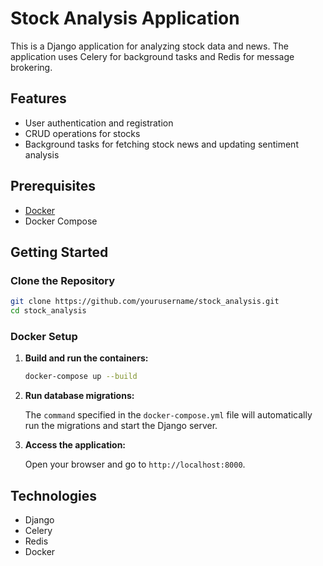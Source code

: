 # Stock Analysis Application

This is a Django application for analyzing stock data and news. The application uses Celery for background tasks and Redis for message brokering.

## Features

- User authentication and registration
- CRUD operations for stocks
- Background tasks for fetching stock news and updating sentiment analysis

## Prerequisites

- [Docker](https://www.docker.com/products/docker-desktop)
- Docker Compose

## Getting Started

### Clone the Repository

```sh
git clone https://github.com/yourusername/stock_analysis.git
cd stock_analysis
```

### Docker Setup

1. **Build and run the containers:**

    ```sh
    docker-compose up --build
    ```

2. **Run database migrations:**

    The `command` specified in the `docker-compose.yml` file will automatically run the migrations and start the Django server.

3. **Access the application:**

    Open your browser and go to `http://localhost:8000`.

## Technologies

- Django
- Celery
- Redis
- Docker
